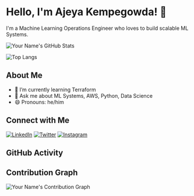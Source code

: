 <!-- Your Name -->
# Hello, I'm Ajeya Kempegowda! 👋

<!-- One liner about you -->
I'm a Machine Learning Operations Engineer who loves to build scalable ML Systems. 

<!-- GitHub Stats -->
![Your Name's GitHub Stats](https://github-readme-stats.vercel.app/api?username=ajeyamk&show_icons=true&theme=radical)

<!-- Top Languages -->
![Top Langs](https://github-readme-stats.vercel.app/api/top-langs/?username=ajeyamk&layout=compact&theme=radical)

<!-- About Me -->
## About Me

- 🌱 I’m currently learning Terraform
- 💬 Ask me about ML Systems, AWS, Python, Data Science
- 😄 Pronouns: he/him

<!-- Connect with Me -->
## Connect with Me

[![LinkedIn](https://img.shields.io/badge/LinkedIn-blue)](https://www.linkedin.com/in/ajeya-kempegowda-217a678a/)
[![Twitter](https://img.shields.io/badge/Twitter-blue)](https://twitter.com/ajeyamk)
[![Instagram](https://img.shields.io/badge/Instagram-Red)](http://instagram.com/ajeyamk)

<!-- GitHub Activity -->
## GitHub Activity

<!-- Contribution Graph -->
## Contribution Graph

![Your Name's Contribution Graph](https://activity-graph.herokuapp.com/graph?username=ajeyamk&theme=react-dark)

<!-- Footer -->
<div align="center">

</div>

